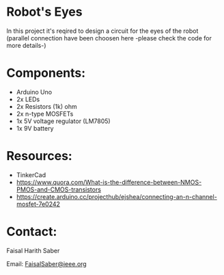 # Robot's Eyes

In this project it's reqired to design a circuit for the eyes of the robot (parallel connection have been choosen here -please check the code for more details-)

# Components:
- Arduino Uno
- 2x LEDs 
- 2x Resistors (1k) ohm
- 2x n-type MOSFETs
- 1x 5V voltage regulator (LM7805)
- 1x 9V battery

# Resources:

- TinkerCad
- https://www.quora.com/What-is-the-difference-between-NMOS-PMOS-and-CMOS-transistors
- https://create.arduino.cc/projecthub/ejshea/connecting-an-n-channel-mosfet-7e0242

# Contact:

Faisal Harith Saber

Email: FaisalSaber@ieee.org 
